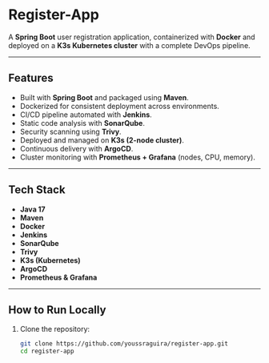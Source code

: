 # Register-App 

A **Spring Boot** user registration application, containerized with **Docker** and deployed on a **K3s Kubernetes cluster** with a complete DevOps pipeline.

---

##  Features
- Built with **Spring Boot** and packaged using **Maven**.
- Dockerized for consistent deployment across environments.
- CI/CD pipeline automated with **Jenkins**.
- Static code analysis with **SonarQube**.
- Security scanning using **Trivy**.
- Deployed and managed on **K3s (2-node cluster)**.
- Continuous delivery with **ArgoCD**.
- Cluster monitoring with **Prometheus + Grafana** (nodes, CPU, memory).

---

##  Tech Stack
- **Java 17**
- **Maven**
- **Docker**
- **Jenkins**
- **SonarQube**
- **Trivy**
- **K3s (Kubernetes)**
- **ArgoCD**
- **Prometheus & Grafana**

---

##  How to Run Locally
1. Clone the repository:
   ```bash
   git clone https://github.com/youssraguira/register-app.git
   cd register-app
